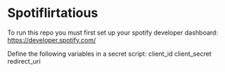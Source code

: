 # Spotiflirtatious

To run this repo you must first set up your spotify developer dashboard:
https://developer.spotify.com/

Define the following variables in a secret script:
client_id
client_secret
redirect_uri